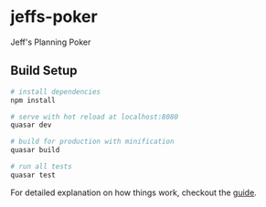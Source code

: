 # jeffs-poker

Jeff's Planning Poker

## Build Setup

``` bash
# install dependencies
npm install

# serve with hot reload at localhost:8080
quasar dev

# build for production with minification
quasar build

# run all tests
quasar test
```

For detailed explanation on how things work, checkout the [guide](https://quasar.dev/start/quasar-cli).
